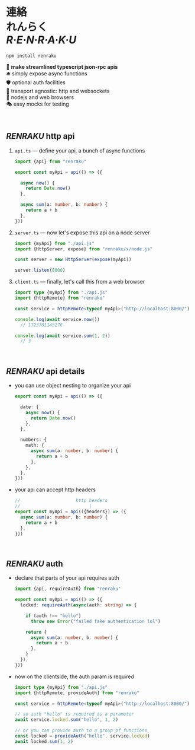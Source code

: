 
# 連絡 <br/> れんらく <br/> ***R·E·N·R·A·K·U***

`npm install renraku`

🔆 **make streamlined typescript json-rpc apis**  
🛎️ simply expose async functions  
🛡️ optional auth facilities  
🚚 transport agnostic: http and websockets  
🔧 nodejs and web browsers  
🎭 easy mocks for testing  

<br/>

## *RENRAKU* http api

1. `api.ts` — define your api, a bunch of async functions
    ```ts
    import {api} from "renraku"

    export const myApi = api(() => ({

      async now() {
        return Date.now()
      },

      async sum(a: number, b: number) {
        return a + b
      },
    }))
    ```
1. `server.ts` — now let's expose this api on a node server
    ```ts
    import {myApi} from "./api.js"
    import {HttpServer, expose} from "renraku/x/node.js"

    const server = new HttpServer(expose(myApi))

    server.listen(8000)
    ```
1. `client.ts` — finally, let's call this from a web browser
    ```ts
    import type {myApi} from "./api.js"
    import {httpRemote} from "renraku"

    const service = httpRemote<typeof myApi>("http://localhost:8000/")

    console.log(await service.now())
      // 1723701145176

    console.log(await service.sum(1, 2))
      // 3
    ```

<br/>

## *RENRAKU* api details

- you can use object nesting to organize your api
  ```ts
  export const myApi = api(() => ({

    date: {
      async now() {
        return Date.now()
      },
    },

    numbers: {
      math: {
        async sum(a: number, b: number) {
          return a + b
        },
      },
    },
  }))
  ```
- your api can accept http headers
  ```ts
  //                     http headers
  //                          |
  export const myApi = api(({headers}) => ({
    async sum(a: number, b: number) {
      return a + b
    },
  }))
  ```

<br/>

## *RENRAKU* auth

- declare that parts of your api requires auth
  ```ts
  import {api, requireAuth} from "renraku"

  export const myApi = api(() => ({
    locked: requireAuth(async(auth: string) => {

      if (auth !== "hello")
        throw new Error("failed fake authentication lol")

      return {
        async sum(a: number, b: number) {
          return a + b
        },
      }
    }),
  }))
  ```
- now on the clientside, the auth param is required
  ```ts
  import type {myApi} from "./api.js"
  import {httpRemote, provideAuth} from "renraku"

  const service = httpRemote<typeof myApi>("http://localhost:8000/")

  // so auth "hello" is required as a parameter
  await service.locked.sum("hello", 1, 2)

  // or you can provide auth to a group of functions
  const locked = provideAuth("hello", service.locked)
  await locked.sum(1, 2)
  ```

